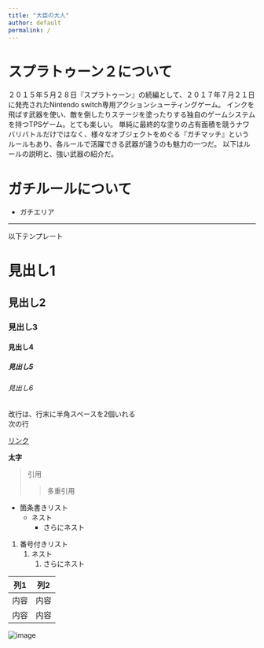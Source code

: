 ```yaml
---
title: "大臣の大人"
author: default
permalink: /
---
```


# スプラトゥーン２について

２０１５年５月２８日『スプラトゥーン』の続編として、２０１７年７月２１日に発売されたNintendo switch専用アクションシューティングゲーム。
インクを飛ばす武器を使い、敵を倒したりステージを塗ったりする独自のゲームシステムを持つTPSゲーム。とても楽しい。
単純に最終的な塗りの占有面積を競うナワバリバトルだけではなく、様々なオブジェクトをめぐる『ガチマッチ』というルールもあり、各ルールで活躍できる武器が違うのも魅力の一つだ。
以下はルールの説明と、強い武器の紹介だ。　　

# ガチルールについて
- ガチエリア





---

以下テンプレート

# 見出し1
## 見出し2
### 見出し3
#### 見出し4
##### 見出し5
###### 見出し6

改行は、行末に半角スペースを2個いれる  
次の行

[リンク](https://www.google.co.jp/)

**太字**

> 引用
>> 多重引用


- 箇条書きリスト
  - ネスト
    - さらにネスト


1. 番号付きリスト
   1. ネスト
      1. さらにネスト

  
| 列1  | 列2  |
|-----|-----|
| 内容  | 内容  |
| 内容  | 内容  |

![image](/220422_GitHubPages/assets/images/logo-150.png)
